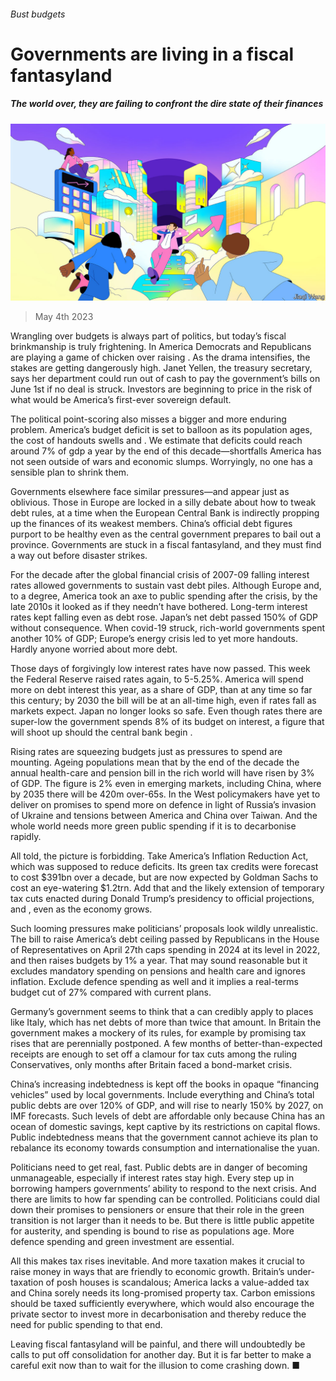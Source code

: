 ###### Bust budgets

# Governments are living in a fiscal fantasyland 

##### The world over, they are failing to confront the dire state of their finances 

![image](images/20230506_LDD001.jpg) 

> May 4th 2023 

Wrangling over budgets is always part of politics, but today’s fiscal brinkmanship is truly frightening. In America Democrats and Republicans are playing a game of chicken over raising . As the drama intensifies, the stakes are getting dangerously high. Janet Yellen, the treasury secretary, says her department could run out of cash to pay the government’s bills on June 1st if no deal is struck. Investors are beginning to price in the risk of what would be America’s first-ever sovereign default.

The political point-scoring also misses a bigger and more enduring problem. America’s budget deficit is set to balloon as its population ages, the cost of handouts swells and . We estimate that deficits could reach around 7% of gdp a year by the end of this decade—shortfalls America has not seen outside of wars and economic slumps. Worryingly, no one has a sensible plan to shrink them. 

Governments elsewhere face similar pressures—and appear just as oblivious. Those in Europe are locked in a silly debate about how to tweak debt rules, at a time when the European Central Bank is indirectly propping up the finances of its weakest members. China’s official debt figures purport to be healthy even as the central government prepares to bail out a province. Governments are stuck in a fiscal fantasyland, and they must find a way out before disaster strikes. 

For the decade after the global financial crisis of 2007-09 falling interest rates allowed governments to sustain vast debt piles. Although Europe and, to a degree, America took an axe to public spending after the crisis, by the late 2010s it looked as if they needn’t have bothered. Long-term interest rates kept falling even as debt rose. Japan’s net debt passed 150% of GDP without consequence. When covid-19 struck, rich-world governments spent another 10% of GDP; Europe’s energy crisis led to yet more handouts. Hardly anyone worried about more debt.

Those days of forgivingly low interest rates have now passed. This week the Federal Reserve raised rates again, to 5-5.25%. America will spend more on debt interest this year, as a share of GDP, than at any time so far this century; by 2030 the bill will be at an all-time high, even if rates fall as markets expect. Japan no longer looks so safe. Even though rates there are super-low the government spends 8% of its budget on interest, a figure that will shoot up should the central bank begin . 

Rising rates are squeezing budgets just as pressures to spend are mounting. Ageing populations mean that by the end of the decade the annual health-care and pension bill in the rich world will have risen by 3% of GDP. The figure is 2% even in emerging markets, including China, where by 2035 there will be 420m over-65s. In the West policymakers have yet to deliver on promises to spend more on defence in light of Russia’s invasion of Ukraine and tensions between America and China over Taiwan. And the whole world needs more green public spending if it is to decarbonise rapidly. 

All told, the picture is forbidding. Take America’s Inflation Reduction Act, which was supposed to reduce deficits. Its green tax credits were forecast to cost $391bn over a decade, but are now expected by Goldman Sachs to cost an eye-watering $1.2trn. Add that and the likely extension of temporary tax cuts enacted during Donald Trump’s presidency to official projections, and , even as the economy grows. 

Such looming pressures make politicians’ proposals look wildly unrealistic. The bill to raise America’s debt ceiling passed by Republicans in the House of Representatives on April 27th caps spending in 2024 at its level in 2022, and then raises budgets by 1% a year. That may sound reasonable but it excludes mandatory spending on pensions and health care and ignores inflation. Exclude defence spending as well and it implies a real-terms budget cut of 27% compared with current plans.

Germany’s government seems to think that a  can credibly apply to places like Italy, which has net debts of more than twice that amount. In Britain the government makes a mockery of its rules, for example by promising tax rises that are perennially postponed. A few months of better-than-expected receipts are enough to set off a clamour for tax cuts among the ruling Conservatives, only months after Britain faced a bond-market crisis. 

China’s increasing indebtedness is kept off the books in opaque “financing vehicles” used by local governments. Include everything and China’s total public debts are over 120% of GDP, and will rise to nearly 150% by 2027, on IMF forecasts. Such levels of debt are affordable only because China has an ocean of domestic savings, kept captive by its restrictions on capital flows. Public indebtedness means that the government cannot achieve its plan to rebalance its economy towards consumption and internationalise the yuan.

Politicians need to get real, fast. Public debts are in danger of becoming unmanageable, especially if interest rates stay high. Every step up in borrowing hampers governments’ ability to respond to the next crisis. And there are limits to how far spending can be controlled. Politicians could dial down their promises to pensioners or ensure that their role in the green transition is not larger than it needs to be. But there is little public appetite for austerity, and spending is bound to rise as populations age. More defence spending and green investment are essential. 

All this makes tax rises inevitable. And more taxation makes it crucial to raise money in ways that are friendly to economic growth. Britain’s under-taxation of posh houses is scandalous; America lacks a value-added tax and China sorely needs its long-promised property tax. Carbon emissions should be taxed sufficiently everywhere, which would also encourage the private sector to invest more in decarbonisation and thereby reduce the need for public spending to that end.

Leaving fiscal fantasyland will be painful, and there will undoubtedly be calls to put off consolidation for another day. But it is far better to make a careful exit now than to wait for the illusion to come crashing down. ■



